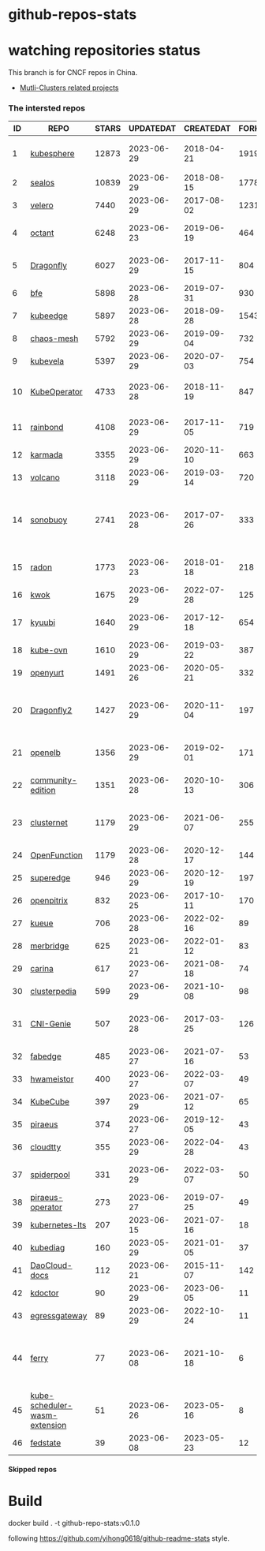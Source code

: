 # github-repos-stats

# watching repositories status

This branch is for CNCF repos in China.
- [Mutli-Clusters related projects](https://github.com/pacoxu/github-repos-stats/tree/multi-clusters)


<!--START_SECTION:github_repos-->
### The intersted repos
| ID |                                               REPO                                                | STARS | UPDATEDAT  | CREATEDAT  | FORKSCOUNT |                                                                                                       DESCRIPTIONS                                                                                                       |
|----|---------------------------------------------------------------------------------------------------|-------|------------|------------|------------|--------------------------------------------------------------------------------------------------------------------------------------------------------------------------------------------------------------------------|
|  1 | [kubesphere](https://github.com/kubesphere/kubesphere)                                            | 12873 | 2023-06-29 | 2018-04-21 |       1919 | The container platform tailored for Kubernetes multi-cloud, datacenter, and edge management ⎈ 🖥 ☁️                                                                                                                       |
|  2 | [sealos](https://github.com/labring/sealos)                                                       | 10839 | 2023-06-29 | 2018-08-15 |       1778 | Sealos is a Kubernetes distribution, one-stop solution for your public&private cloud.                                                                                                                                    |
|  3 | [velero](https://github.com/vmware-tanzu/velero)                                                  |  7440 | 2023-06-29 | 2017-08-02 |       1231 | Backup and migrate Kubernetes applications and their persistent volumes                                                                                                                                                  |
|  4 | [octant](https://github.com/vmware-archive/octant)                                                |  6248 | 2023-06-23 | 2019-06-19 |        464 | Highly extensible platform for developers to better understand the complexity of Kubernetes clusters.                                                                                                                    |
|  5 | [Dragonfly](https://github.com/dragonflyoss/Dragonfly)                                            |  6027 | 2023-06-29 | 2017-11-15 |        804 | This repository has be archived and moved to the new repository https://github.com/dragonflyoss/Dragonfly2.                                                                                                              |
|  6 | [bfe](https://github.com/bfenetworks/bfe)                                                         |  5898 | 2023-06-28 | 2019-07-31 |        930 | A modern layer 7 load balancer from baidu                                                                                                                                                                                |
|  7 | [kubeedge](https://github.com/kubeedge/kubeedge)                                                  |  5897 | 2023-06-28 | 2018-09-28 |       1543 | Kubernetes Native Edge Computing Framework (project under CNCF)                                                                                                                                                          |
|  8 | [chaos-mesh](https://github.com/chaos-mesh/chaos-mesh)                                            |  5792 | 2023-06-29 | 2019-09-04 |        732 | A Chaos Engineering Platform for Kubernetes.                                                                                                                                                                             |
|  9 | [kubevela](https://github.com/kubevela/kubevela)                                                  |  5397 | 2023-06-29 | 2020-07-03 |        754 | The Modern Application Platform.                                                                                                                                                                                         |
| 10 | [KubeOperator](https://github.com/KubeOperator/KubeOperator)                                      |  4733 | 2023-06-28 | 2018-11-19 |        847 | KubeOperator 是一个开源的轻量级 Kubernetes 发行版，专注于帮助企业规划、部署和运营生产级别的 K8s 集群。                                                                                                                   |
| 11 | [rainbond](https://github.com/goodrain/rainbond)                                                  |  4108 | 2023-06-29 | 2017-11-05 |        719 | Cloud native multi cloud application management platform that make application management and delivery easier                                                                                                            |
| 12 | [karmada](https://github.com/karmada-io/karmada)                                                  |  3355 | 2023-06-29 | 2020-11-10 |        663 | Open, Multi-Cloud, Multi-Cluster Kubernetes Orchestration                                                                                                                                                                |
| 13 | [volcano](https://github.com/volcano-sh/volcano)                                                  |  3118 | 2023-06-29 | 2019-03-14 |        720 | A Cloud Native Batch System (Project under CNCF)                                                                                                                                                                         |
| 14 | [sonobuoy](https://github.com/vmware-tanzu/sonobuoy)                                              |  2741 | 2023-06-28 | 2017-07-26 |        333 | Sonobuoy is a diagnostic tool that makes it easier to understand the state of a Kubernetes cluster by running a set of Kubernetes conformance tests and other plugins in an accessible and non-destructive manner.       |
| 15 | [radon](https://github.com/radondb/radon)                                                         |  1773 | 2023-06-23 | 2018-01-18 |        218 | RadonDB is an open source, cloud-native MySQL database for building global, scalable cloud services                                                                                                                      |
| 16 | [kwok](https://github.com/kubernetes-sigs/kwok)                                                   |  1675 | 2023-06-29 | 2022-07-28 |        125 | Kubernetes WithOut Kubelet -  Simulates thousands of Nodes and Clusters.                                                                                                                                                 |
| 17 | [kyuubi](https://github.com/apache/kyuubi)                                                        |  1640 | 2023-06-29 | 2017-12-18 |        654 | Apache Kyuubi is a distributed and multi-tenant gateway to provide serverless SQL on data warehouses and lakehouses.                                                                                                     |
| 18 | [kube-ovn](https://github.com/kubeovn/kube-ovn)                                                   |  1610 | 2023-06-29 | 2019-03-22 |        387 | A Bridge between SDN and Cloud Native (Project under CNCF)                                                                                                                                                               |
| 19 | [openyurt](https://github.com/openyurtio/openyurt)                                                |  1491 | 2023-06-26 | 2020-05-21 |        332 | OpenYurt - Extending your native Kubernetes to edge(project under CNCF)                                                                                                                                                  |
| 20 | [Dragonfly2](https://github.com/dragonflyoss/Dragonfly2)                                          |  1427 | 2023-06-29 | 2020-11-04 |        197 | Dragonfly is an open source P2P-based file distribution and image acceleration system. It is hosted by the Cloud Native Computing Foundation (CNCF) as an Incubating Level Project.                                      |
| 21 | [openelb](https://github.com/openelb/openelb)                                                     |  1356 | 2023-06-29 | 2019-02-01 |        171 | Load Balancer Implementation for Kubernetes in Bare-Metal, Edge, and Virtualization                                                                                                                                      |
| 22 | [community-edition](https://github.com/vmware-tanzu/community-edition)                            |  1351 | 2023-06-28 | 2020-10-13 |        306 | VMware Tanzu Community Edition is no longer an actively maintained project. Code is available for historical purposes only.                                                                                              |
| 23 | [clusternet](https://github.com/clusternet/clusternet)                                            |  1179 | 2023-06-29 | 2021-06-07 |        255 | [CNCF Sandbox Project] Managing your Kubernetes clusters (including public, private, edge, etc.) as easily as visiting the Internet ⎈                                                                                    |
| 24 | [OpenFunction](https://github.com/OpenFunction/OpenFunction)                                      |  1179 | 2023-06-28 | 2020-12-17 |        144 | Cloud Native Function-as-a-Service Platform (CNCF Sandbox Project)                                                                                                                                                       |
| 25 | [superedge](https://github.com/superedge/superedge)                                               |   946 | 2023-06-29 | 2020-12-19 |        197 | An edge-native container management system for edge computing                                                                                                                                                            |
| 26 | [openpitrix](https://github.com/openpitrix/openpitrix)                                            |   832 | 2023-06-25 | 2017-10-11 |        170 | Application Management Platform on Multi-Cloud Environment                                                                                                                                                               |
| 27 | [kueue](https://github.com/kubernetes-sigs/kueue)                                                 |   706 | 2023-06-28 | 2022-02-16 |         89 | Kubernetes-native Job Queueing                                                                                                                                                                                           |
| 28 | [merbridge](https://github.com/merbridge/merbridge)                                               |   625 | 2023-06-21 | 2022-01-12 |         83 | Use eBPF to speed up your Service Mesh like crossing an Einstein-Rosen Bridge.                                                                                                                                           |
| 29 | [carina](https://github.com/carina-io/carina)                                                     |   617 | 2023-06-27 | 2021-08-18 |         74 | Carina: an high performance and ops-free local storage for kubernetes                                                                                                                                                    |
| 30 | [clusterpedia](https://github.com/clusterpedia-io/clusterpedia)                                   |   599 | 2023-06-29 | 2021-10-08 |         98 | The Encyclopedia of Kubernetes clusters                                                                                                                                                                                  |
| 31 | [CNI-Genie](https://github.com/cni-genie/CNI-Genie)                                               |   507 | 2023-06-28 | 2017-03-25 |        126 | CNI-Genie for choosing pod network of your choice during deployment time. Supported pod networks - Calico, Flannel, Romana, Weave                                                                                        |
| 32 | [fabedge](https://github.com/FabEdge/fabedge)                                                     |   485 | 2023-06-27 | 2021-07-16 |         53 | Secure Edge Networking Solution Based On Kubernetes                                                                                                                                                                      |
| 33 | [hwameistor](https://github.com/hwameistor/hwameistor)                                            |   400 | 2023-06-27 | 2022-03-07 |         49 | Hwameistor is an HA local storage system for cloud-native stateful workloads.                                                                                                                                            |
| 34 | [KubeCube](https://github.com/kubecube-io/KubeCube)                                               |   397 | 2023-06-29 | 2021-07-12 |         65 | KubeCube is an open source enterprise-level container platform                                                                                                                                                           |
| 35 | [piraeus](https://github.com/piraeusdatastore/piraeus)                                            |   374 | 2023-06-27 | 2019-12-05 |         43 | High Available Datastore for Kubernetes                                                                                                                                                                                  |
| 36 | [cloudtty](https://github.com/cloudtty/cloudtty)                                                  |   355 | 2023-06-29 | 2022-04-28 |         43 | A Friendly Kubernetes CloudShell (Web Terminal) !                                                                                                                                                                        |
| 37 | [spiderpool](https://github.com/spidernet-io/spiderpool)                                          |   331 | 2023-06-29 | 2022-03-07 |         50 | underlay network solution with IPAM and meta plugins, running on bare metal, VM and public cloud                                                                                                                         |
| 38 | [piraeus-operator](https://github.com/piraeusdatastore/piraeus-operator)                          |   273 | 2023-06-27 | 2019-07-25 |         49 | The Piraeus Operator manages LINSTOR clusters in Kubernetes.                                                                                                                                                             |
| 39 | [kubernetes-lts](https://github.com/klts-io/kubernetes-lts)                                       |   207 | 2023-06-15 | 2021-07-16 |         18 | Kubernetes LTS(long term support)                                                                                                                                                                                        |
| 40 | [kubediag](https://github.com/kubediag/kubediag)                                                  |   160 | 2023-05-29 | 2021-01-05 |         37 | Problem diagnosis and operation orchestration for Kubernetes                                                                                                                                                             |
| 41 | [DaoCloud-docs](https://github.com/DaoCloud/DaoCloud-docs)                                        |   112 | 2023-06-21 | 2015-11-07 |        142 | DaoCloud Enterprise 5.0 Documentation                                                                                                                                                                                    |
| 42 | [kdoctor](https://github.com/kdoctor-io/kdoctor)                                                  |    90 | 2023-06-29 | 2023-06-05 |         11 | kdoctor                                                                                                                                                                                                                  |
| 43 | [egressgateway](https://github.com/spidernet-io/egressgateway)                                    |    89 | 2023-06-29 | 2022-10-24 |         11 | EgressGateway provides network egress capabilities for Kubernetes clusters.                                                                                                                                              |
| 44 | [ferry](https://github.com/ferryproxy/ferry)                                                      |    77 | 2023-06-08 | 2021-10-18 |          6 | Ferry is a Kubernetes multi-cluster communication component that eliminates communication differences between clusters as if they were in a single cluster, regardless of the network environment those clusters are in. |
| 45 | [kube-scheduler-wasm-extension](https://github.com/kubernetes-sigs/kube-scheduler-wasm-extension) |    51 | 2023-06-26 | 2023-05-16 |          8 | All the things to make the scheduler extendable with wasm.                                                                                                                                                               |
| 46 | [fedstate](https://github.com/fedstate/fedstate)                                                  |    39 | 2023-06-08 | 2023-05-23 |         12 | Federated middleware based on Karmada                                                                                                                                                                                    |



#### Skipped repos
<!--END_SECTION:github_repos-->

# Build

docker build . -t github-repo-stats:v0.1.0

following https://github.com/yihong0618/github-readme-stats style.
